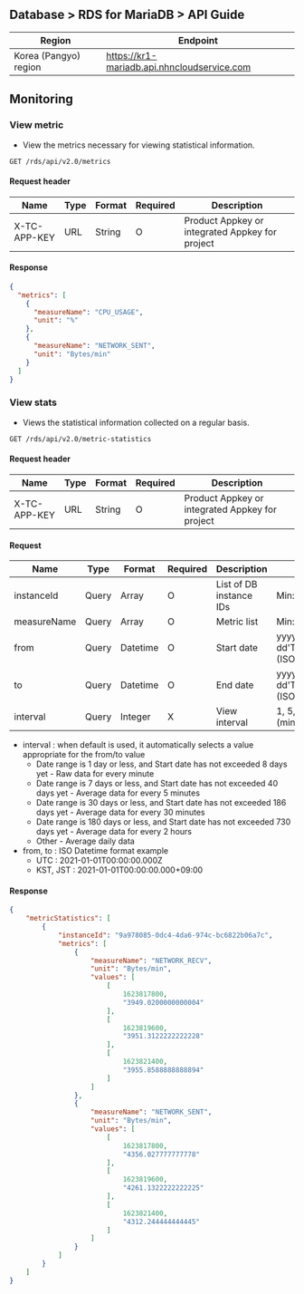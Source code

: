 ## Database > RDS for MariaDB > API Guide

| Region | Endpoint |
|---|---|
| Korea (Pangyo) region | https://kr1-mariadb.api.nhncloudservice.com |

## Monitoring

### View metric

- View the metrics necessary for viewing statistical information.

```
GET /rds/api/v2.0/metrics
```

#### Request header

| Name | Type | Format | Required | Description |
|---|---|---|---|---|
| X-TC-APP-KEY | URL | String | O | Product Appkey or integrated Appkey for project |

#### Response

```json
{
  "metrics": [
    {
      "measureName": "CPU_USAGE",
      "unit": "%"
    },
    {
      "measureName": "NETWORK_SENT",
      "unit": "Bytes/min"
    }
  ]
}
```

### View stats

- Views the statistical information collected on a regular basis.

```
GET /rds/api/v2.0/metric-statistics
```

#### Request header

| Name | Type | Format | Required | Description |
|---|---|---|---|---|
| X-TC-APP-KEY | URL | String | O | Product Appkey or integrated Appkey for project |

#### Request

| Name | Type | Format | Required | Description | Constraints |
|---|---|---|---|---|---|
| instanceId | Query | Array | O | List of DB instance IDs | Min:1, Max: 20 |
| measureName | Query | Array | O | Metric list | Min:1 |
| from | Query | Datetime | O | Start date | yyyy-MM-dd'T'HH:mm:ss.SSSXXX (ISO Datetime) |
| to | Query | Datetime | O | End date | yyyy-MM-dd'T'HH:mm:ss.SSSXXX (ISO Datetime) |
| interval | Query | Integer | X | View interval | 1, 5, 30, 120, 1440 (minutes) |

- interval : when default is used, it automatically selects a value appropriate for the from/to value
    - Date range is 1 day or less, and Start date has not exceeded 8 days yet - Raw data for every minute
    - Date range is 7 days or less, and Start date has not exceeded 40 days yet - Average data for every 5 minutes
    - Date range is 30 days or less, and Start date has not exceeded 186 days yet - Average data for every 30 minutes
    - Date range is 180 days or less, and Start date has not exceeded 730 days yet - Average data for every 2 hours
    - Other - Average daily data
- from, to : ISO Datetime format example
    - UTC : 2021-01-01T00:00:00.000Z
    - KST, JST : 2021-01-01T00:00:00.000+09:00

#### Response

```json
{
    "metricStatistics": [
        {
            "instanceId": "9a978085-0dc4-4da6-974c-bc6822b06a7c",
            "metrics": [
                {
                    "measureName": "NETWORK_RECV",
                    "unit": "Bytes/min",
                    "values": [
                        [
                            1623817800,
                            "3949.0200000000004"
                        ],
                        [
                            1623819600,
                            "3951.3122222222228"
                        ],
                        [
                            1623821400,
                            "3955.8588888888894"
                        ]
                    ]
                },
                {
                    "measureName": "NETWORK_SENT",
                    "unit": "Bytes/min",
                    "values": [
                        [
                            1623817800,
                            "4356.027777777778"
                        ],
                        [
                            1623819600,
                            "4261.1322222222225"
                        ],
                        [
                            1623821400,
                            "4312.244444444445"
                        ]
                    ]
                }
            ]
        }
    ]
}
```
